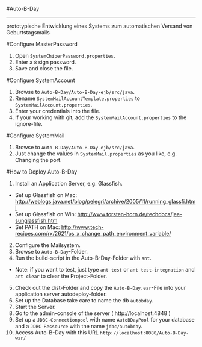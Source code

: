 #Auto-B-Day
**********

prototypische Entwicklung eines Systems
zum automatischen Versand von Geburtstagsmails

#Configure MasterPassword
1. Open ```SystemChiperPassword.properties```.
2. Enter a ```8``` sign password.
3. Save and close the file.

#Configure SystemAccount
1. Browse to ```Auto-B-Day/Auto-B-Day-ejb/src/java```.
2. Rename ```SystemMailAccountTemplate.properties``` to ```SystemMailAccount.properties```.
3. Enter your credentials into the file.
4. If your working with git, add the ```SystemMailAccount.properties``` to the ignore-file.

#Configure SystemMail
1. Browse to ```Auto-B-Day/Auto-B-Day-ejb/src/java```.
2. Just change the values in ```SystemMail.properties``` as you like, e.g. Changing the port.

#How to Deploy Auto-B-Day
1. Install an Application Server, e.g. Glassfish. 
  * Set up Glassfish on Mac: 
  http://weblogs.java.net/blog/pelegri/archive/2005/11/running_glassfi.html
  * Set up Glassfish on Win:
  http://www.torsten-horn.de/techdocs/jee-sunglassfish.htm
  * Set PATH on Mac:
  http://www.tech-recipes.com/rx/2621/os_x_change_path_environment_variable/

2. Configure the Mailsystem.
3. Browse to ```Auto-B-Day```-Folder.
4. Run the build-script in the Auto-B-Day-Folder with ```ant```. 
* Note: if you want to test, just type ```ant test``` or ```ant test-integration``` and ```ant clear``` to clear the Project-Folder.
5. Check out the dist-Folder and copy the ```Auto-B-Day.ear```-File into your application server autodeploy-folder.
6. Set up the Database take care to name the db ```autobday```.
7. Start the Server.
8. Go to the admin-console of the server ( http://localhost:4848 )
9. Set up a ```JDBC-Connectionpool``` with name ```AutoBDayPool``` for your database and a ```JDBC-Ressource``` with the name ```jdbc/autobday```.
10. Access Auto-B-Day with this URL ```http://localhost:8080/Auto-B-Day-war/```

